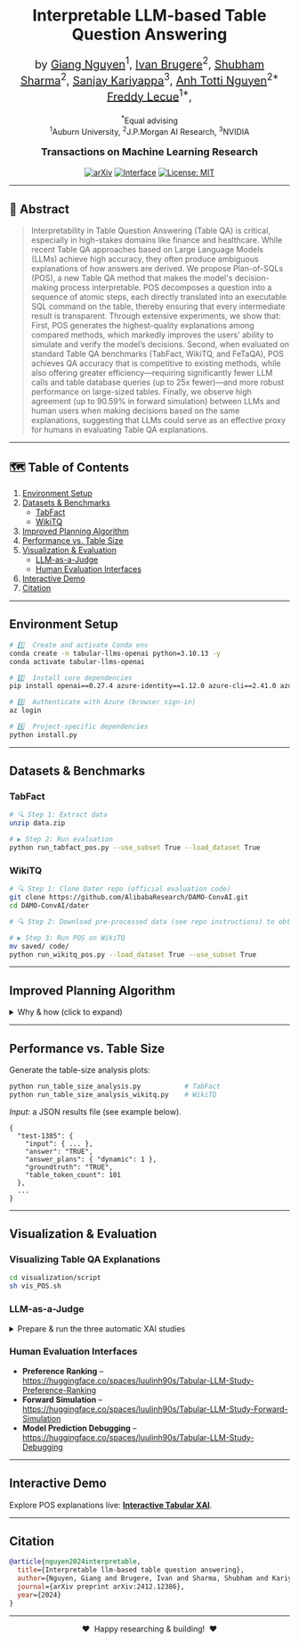 <!-- ----------------------------------------------------------- -->
<!--  Interpretable LLM-based Table Question Answering (POS)     -->
<!-- ----------------------------------------------------------- -->

<h1 align="center">
  Interpretable LLM-based Table Question Answering
  <br/>
  <sub></sub>
</h1>

<div align="center">    
  <p style="font-size: 20px;">by 
    <a href="https://giangnguyen2412.github.io/">Giang Nguyen</a><sup>1</sup>,
    <a href="https://ivanbrugere.github.io/">Ivan Brugere</a><sup>2</sup>, 
              <a href="https://scholar.google.com/citations?user=BoV4KYAAAAAJ&hl=en&oi=ao">Shubham Sharma</a><sup>2</sup>, 
              <a href="https://sanjaykariyappa.github.io/">Sanjay Kariyappa</a><sup>3</sup>, 
    <a href="https://anhnguyen.me/research/">Anh Totti Nguyen</a><sup>2*</sup>
        <a href="https://www-sop.inria.fr/members/Freddy.Lecue/">Freddy Lecue</a><sup>1*</sup>,
  </p>
  <p>
    <sup>*</sup>Equal advising<br>
    <sup>1</sup>Auburn University, <sup>2</sup>J.P.Morgan AI Research, <sup>3</sup>NVIDIA
  </p>
  
  <p style="font-size: 18px; font-weight: bold;">
    Transactions on Machine Learning Research
  </p>

[![arXiv](https://img.shields.io/badge/arXiv-2505.18545-b31b1b.svg)](https://arxiv.org/abs/2412.12386)
[![Interface](https://img.shields.io/badge/🤗%20Hugging%20Face-Demo-yellow)](https://huggingface.co/spaces/luulinh90s/Interactive-Tabular-XAI)
[![License: MIT](https://img.shields.io/badge/license-MIT-green.svg)](./LICENSE)
</div>

---

## 📜 Abstract
>Interpretability in Table Question Answering (Table QA) is critical, especially in high-stakes domains like finance and healthcare. While recent Table QA approaches based on Large Language Models (LLMs) achieve high accuracy, they often produce ambiguous explanations of how answers are derived. We propose Plan-of-SQLs (POS), a new Table QA method that makes the model's decision-making process interpretable. POS decomposes a question into a sequence of atomic steps, each directly translated into an executable SQL command on the table, thereby ensuring that every intermediate result is transparent. Through extensive experiments, we show that: First, POS generates the highest-quality explanations among compared methods, which markedly improves the users' ability to simulate and verify the model’s decisions. Second, when evaluated on standard Table QA benchmarks (TabFact, WikiTQ, and FeTaQA), POS achieves QA accuracy that is competitive to existing methods, while also offering greater efficiency—requiring significantly fewer LLM calls and table database queries (up to 25x fewer)—and more robust performance on large-sized tables. Finally, we observe high agreement (up to 90.59% in forward simulation) between LLMs and human users when making decisions based on the same explanations, suggesting that LLMs could serve as an effective proxy for humans in evaluating Table QA explanations.

---

## 🗺️ Table of Contents
1. [Environment Setup](#environment-setup)
2. [Datasets & Benchmarks](#datasets--benchmarks)
   * [TabFact](#tabfact)
   * [WikiTQ](#wikitq)
3. [Improved Planning Algorithm](#improved-planning-algorithm)
4. [Performance vs. Table Size](#performance-vs-table-size)
5. [Visualization & Evaluation](#visualization--evaluation)
   * [LLM-as-a-Judge](#llm-as-a-judge)
   * [Human Evaluation Interfaces](#human-evaluation-interfaces)
6. [Interactive Demo](#interactive-demo)
7. [Citation](#citation)

---

## Environment Setup

```bash
# 1️⃣  Create and activate Conda env
conda create -n tabular-llms-openai python=3.10.13 -y
conda activate tabular-llms-openai

# 2️⃣  Install core dependencies
pip install openai==0.27.4 azure-identity==1.12.0 azure-cli==2.41.0 azure-mgmt-cognitiveservices

# 3️⃣  Authenticate with Azure (browser sign-in)
az login

# 4️⃣  Project-specific dependencies
python install.py
```

---

## Datasets & Benchmarks

### TabFact
```bash
# 🔍 Step 1: Extract data
unzip data.zip

# ▶️ Step 2: Run evaluation
python run_tabfact_pos.py --use_subset True --load_dataset True
```

### WikiTQ
```bash
# 🔍 Step 1: Clone Dater repo (official evaluation code)
git clone https://github.com/AlibabaResearch/DAMO-ConvAI.git
cd DAMO-ConvAI/dater

# 🔍 Step 2: Download pre-processed data (see repo instructions) to obtain dater_data.tar.gz

# ▶️ Step 3: Run POS on WikiTQ
mv saved/ code/
python run_wikitq_pos.py --load_dataset True --use_subset True
```

---

## Improved Planning Algorithm
<details>
<summary>Why & how (click to expand)</summary>

We observed that many POS errors stem from the **planning stage**.  
The original planner generates *all* steps up‑front, often missing crucial conditions.  
Our **dynamic planner** instead generates **one atomic step at a time**, conditioned on the current intermediate table—leading to consistent accuracy gains across LLM backbones.

**Try it** by toggling `self.planning_algorithm` in `helper.py` between `static` and `dynamic`.
</details>

---

## Performance vs. Table Size
Generate the table-size analysis plots:

```bash
python run_table_size_analysis.py           # TabFact
python run_table_size_analysis_wikitq.py    # WikiTQ
```

*Input*: a JSON results file (see example below).

```jsonc
{
  "test-1385": {
    "input": { ... },
    "answer": "TRUE",
    "answer_plans": { "dynamic": 1 },
    "groundtruth": "TRUE",
    "table_token_count": 101
  },
  ...
}
```

---

## Visualization & Evaluation

### Visualizing Table QA Explanations
```bash
cd visualization/script
sh vis_POS.sh
```

### LLM-as-a-Judge
<details>
<summary>Prepare & run the three automatic XAI studies</summary>

```bash
# 1. Extract similar examples across XAI methods
cd xai_study/llm-judge/scripts
sh prepare_samples.sh

# 2. Experiments
# 2a. Preference (clearer reasoning?)
sh run_preference.sh         # (placeholder)

# 2b. Forward Simulation (given explanation, predict model answer)
sh run_forward_sim.sh        # (placeholder)

# 2c. Model Prediction Debugging (is prediction correct?)
sh run_debugging.sh          # (placeholder)
```
</details>

### Human Evaluation Interfaces
* **Preference Ranking** – <https://huggingface.co/spaces/luulinh90s/Tabular-LLM-Study-Preference-Ranking>  
* **Forward Simulation** – <https://huggingface.co/spaces/luulinh90s/Tabular-LLM-Study-Forward-Simulation>  
* **Model Prediction Debugging** – <https://huggingface.co/spaces/luulinh90s/Tabular-LLM-Study-Debugging>

---

## Interactive Demo
Explore POS explanations live: **[Interactive Tabular XAI](https://huggingface.co/spaces/luulinh90s/Interactive-Tabular-XAI)**.

---

## Citation
```bibtex
@article{nguyen2024interpretable,
  title={Interpretable llm-based table question answering},
  author={Nguyen, Giang and Brugere, Ivan and Sharma, Shubham and Kariyappa, Sanjay and Nguyen, Anh Totti and Lecue, Freddy},
  journal={arXiv preprint arXiv:2412.12386},
  year={2024}
}
```

---

<p align="center">♥  Happy researching & building!  ♥</p>
